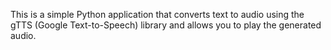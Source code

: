 
This is a simple Python application that converts text to audio using the gTTS (Google Text-to-Speech) library and allows you to play the generated audio.
